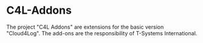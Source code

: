 # C4L-Addons
The project "C4L Addons" are extensions for the basic version "Cloud4Log". The add-ons are the responsibility of T-Systems International.
